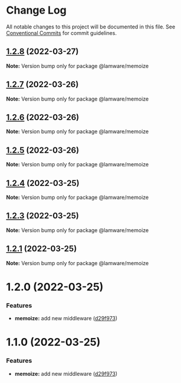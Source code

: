 # Change Log

All notable changes to this project will be documented in this file.
See [Conventional Commits](https://conventionalcommits.org) for commit guidelines.

## [1.2.8](https://github.com/tnotifier/lamware/compare/@lamware/memoize@1.2.7...@lamware/memoize@1.2.8) (2022-03-27)

**Note:** Version bump only for package @lamware/memoize





## [1.2.7](https://github.com/tnotifier/lamware/compare/@lamware/memoize@1.2.6...@lamware/memoize@1.2.7) (2022-03-26)

**Note:** Version bump only for package @lamware/memoize





## [1.2.6](https://github.com/tnotifier/lamware/compare/@lamware/memoize@1.2.5...@lamware/memoize@1.2.6) (2022-03-26)

**Note:** Version bump only for package @lamware/memoize





## [1.2.5](https://github.com/tnotifier/lamware/compare/@lamware/memoize@1.2.4...@lamware/memoize@1.2.5) (2022-03-26)

**Note:** Version bump only for package @lamware/memoize





## [1.2.4](https://github.com/tnotifier/lamware/compare/@lamware/memoize@1.2.3...@lamware/memoize@1.2.4) (2022-03-25)

**Note:** Version bump only for package @lamware/memoize





## [1.2.3](https://github.com/tnotifier/lamware/compare/@lamware/memoize@1.2.1...@lamware/memoize@1.2.3) (2022-03-25)

**Note:** Version bump only for package @lamware/memoize





## [1.2.1](https://github.com/tnotifier/lamware/compare/@lamware/memoize@1.2.0...@lamware/memoize@1.2.1) (2022-03-25)

**Note:** Version bump only for package @lamware/memoize





# 1.2.0 (2022-03-25)


### Features

* **memoize:** add new middleware ([d29f973](https://github.com/tnotifier/lamware/commit/d29f973b0bd45e73b59ef7c6fcaef08ad6f218d8))





# 1.1.0 (2022-03-25)


### Features

* **memoize:** add new middleware ([d29f973](https://github.com/tnotifier/lamware/commit/d29f973b0bd45e73b59ef7c6fcaef08ad6f218d8))
